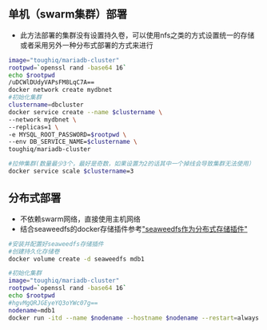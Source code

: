## 单机（swarm集群）部署

* 此方法部署的集群没有设置持久卷，可以使用nfs之类的方式设置统一的存储或者采用另外一种分布式部署的方式来进行

```bash
image="toughiq/mariadb-cluster"
rootpwd=`openssl rand -base64 16`
echo $rootpwd
/uDCWlDUdyVAPsFM8LqC7A==
docker network create mydbnet
#初始化集群
clustername=dbcluster
docker service create --name $clustername \
--network mydbnet \
--replicas=1 \
-e MYSQL_ROOT_PASSWORD=$rootpwd \
--env DB_SERVICE_NAME=$clustername \
toughiq/mariadb-cluster

#拉伸集群(数量最少3个，最好是奇数，如果设置为2的话其中一个掉线会导致集群无法使用）
docker service scale $clustername=3
```

## 分布式部署

* 不依赖swarm网络，直接使用主机网络
* 结合seaweedfs的docker存储插件参考["seaweedfs作为分布式存储插件"](siyuan://blocks/20210929161920-ova65mm)

```bash
#安装并配置好seaweedfs存储插件
#创建持久化存储卷
docker volume create -d seaweedfs mdb1

#初始化集群
image="toughiq/mariadb-cluster"
rootpwd=`openssl rand -base64 16`
echo $rootpwd
#hgvMgQRJGEyeYQ3oYWc07g==
nodename=mdb1
docker run -itd --name $nodename --hostname $nodename --restart=always -p 3306:3306 $image
```